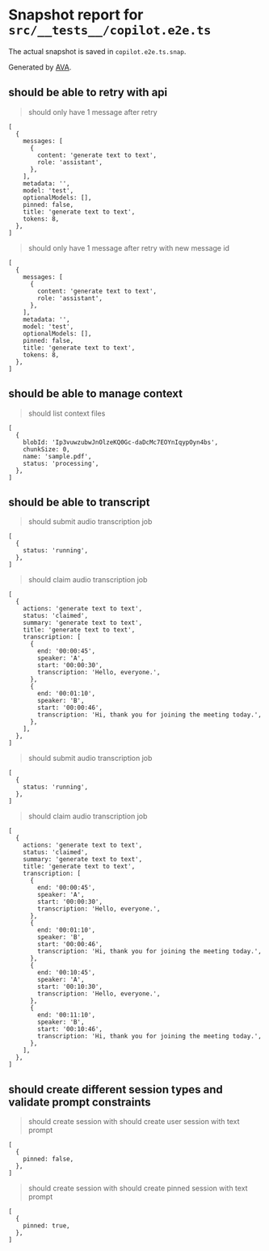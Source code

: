 # Snapshot report for `src/__tests__/copilot.e2e.ts`

The actual snapshot is saved in `copilot.e2e.ts.snap`.

Generated by [AVA](https://avajs.dev).

## should be able to retry with api

> should only have 1 message after retry

    [
      {
        messages: [
          {
            content: 'generate text to text',
            role: 'assistant',
          },
        ],
        metadata: '',
        model: 'test',
        optionalModels: [],
        pinned: false,
        title: 'generate text to text',
        tokens: 8,
      },
    ]

> should only have 1 message after retry with new message id

    [
      {
        messages: [
          {
            content: 'generate text to text',
            role: 'assistant',
          },
        ],
        metadata: '',
        model: 'test',
        optionalModels: [],
        pinned: false,
        title: 'generate text to text',
        tokens: 8,
      },
    ]

## should be able to manage context

> should list context files

    [
      {
        blobId: 'Ip3vuwzubwJnOlzeKQ0Gc-daDcMc7EOYnIqypOyn4bs',
        chunkSize: 0,
        name: 'sample.pdf',
        status: 'processing',
      },
    ]

## should be able to transcript

> should submit audio transcription job

    [
      {
        status: 'running',
      },
    ]

> should claim audio transcription job

    [
      {
        actions: 'generate text to text',
        status: 'claimed',
        summary: 'generate text to text',
        title: 'generate text to text',
        transcription: [
          {
            end: '00:00:45',
            speaker: 'A',
            start: '00:00:30',
            transcription: 'Hello, everyone.',
          },
          {
            end: '00:01:10',
            speaker: 'B',
            start: '00:00:46',
            transcription: 'Hi, thank you for joining the meeting today.',
          },
        ],
      },
    ]

> should submit audio transcription job

    [
      {
        status: 'running',
      },
    ]

> should claim audio transcription job

    [
      {
        actions: 'generate text to text',
        status: 'claimed',
        summary: 'generate text to text',
        title: 'generate text to text',
        transcription: [
          {
            end: '00:00:45',
            speaker: 'A',
            start: '00:00:30',
            transcription: 'Hello, everyone.',
          },
          {
            end: '00:01:10',
            speaker: 'B',
            start: '00:00:46',
            transcription: 'Hi, thank you for joining the meeting today.',
          },
          {
            end: '00:10:45',
            speaker: 'A',
            start: '00:10:30',
            transcription: 'Hello, everyone.',
          },
          {
            end: '00:11:10',
            speaker: 'B',
            start: '00:10:46',
            transcription: 'Hi, thank you for joining the meeting today.',
          },
        ],
      },
    ]

## should create different session types and validate prompt constraints

> should create session with should create user session with text prompt

    [
      {
        pinned: false,
      },
    ]

> should create session with should create pinned session with text prompt

    [
      {
        pinned: true,
      },
    ]
